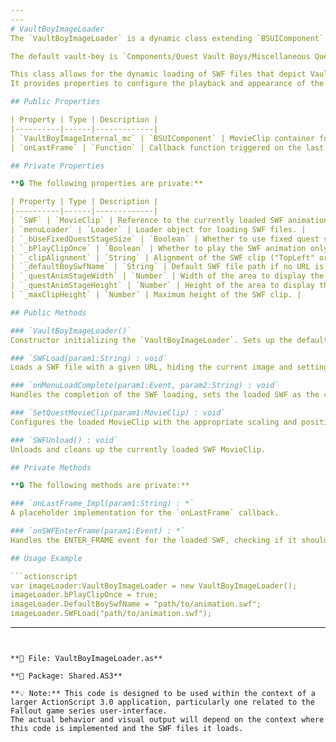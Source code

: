 ```yaml
---
---
# VaultBoyImageLoader
The `VaultBoyImageLoader` is a dynamic class extending `BSUIComponent` responsible for loading, displaying, and managing a Vault Boy image within a Flash/ActionScript 3.0 environment.

The default vault-boy is `Components/Quest Vault Boys/Miscellaneous Quests/DefaultBoy.swf`.

This class allows for the dynamic loading of SWF files that depict Vault Boy animations from the Fallout video game series.
It provides properties to configure the playback and appearance of the loaded SWF animations.

## Public Properties

| Property | Type | Description |
|----------|------|-------------|
| `VaultBoyImageInternal_mc` | `BSUIComponent` | MovieClip container for the Vault Boy image. |
| `onLastFrame` | `Function` | Callback function triggered on the last frame of the SWF animation. |

## Private Properties

**🔒 The following properties are private:**

| Property | Type | Description |
|----------|------|-------------|
| `SWF` | `MovieClip` | Reference to the currently loaded SWF animation MovieClip. |
| `menuLoader` | `Loader` | Loader object for loading SWF files. |
| `_bUseFixedQuestStageSize` | `Boolean` | Whether to use fixed quest stage dimensions. |
| `_bPlayClipOnce` | `Boolean` | Whether to play the SWF animation only once. |
| `_clipAlignment` | `String` | Alignment of the SWF clip ("TopLeft" or "Center"). |
| `_defaultBoySwfName` | `String` | Default SWF file path if no URL is provided. |
| `_questAnimStageWidth` | `Number` | Width of the area to display the quest animation. |
| `_questAnimStageHeight` | `Number` | Height of the area to display the quest animation. |
| `_maxClipHeight` | `Number` | Maximum height of the SWF clip. |

## Public Methods

### `VaultBoyImageLoader()`
Constructor initializing the `VaultBoyImageLoader`. Sets up the default properties and event listeners.

### `SWFLoad(param1:String) : void`
Loads a SWF file with a given URL, hiding the current image and setting up a callback for completion.

### `onMenuLoadComplete(param1:Event, param2:String) : void`
Handles the completion of the SWF loading, sets the loaded SWF as the current MovieClip, and makes it visible.

### `SetQuestMovieClip(param1:MovieClip) : void`
Configures the loaded MovieClip with the appropriate scaling and positioning according to the class properties.

### `SWFUnload() : void`
Unloads and cleans up the currently loaded SWF MovieClip.

## Private Methods

**🔒 The following methods are private:**

### `onLastFrame_Impl(param1:String) : *`
A placeholder implementation for the `onLastFrame` callback.

### `onSWFEnterFrame(param1:Event) : *`
Handles the ENTER_FRAME event for the loaded SWF, checking if it should play once and then stopping the animation.

## Usage Example

```actionscript
var imageLoader:VaultBoyImageLoader = new VaultBoyImageLoader();
imageLoader.bPlayClipOnce = true;
imageLoader.DefaultBoySwfName = "path/to/animation.swf";
imageLoader.SWFLoad("path/to/animation.swf");
```

---
```


**📂 File: VaultBoyImageLoader.as**

**🔧 Package: Shared.AS3**

**💡 Note:** This code is designed to be used within the context of a larger ActionScript 3.0 application, particularly one related to the Fallout game series user-interface.
The actual behavior and visual output will depend on the context where this code is implemented and the SWF files it loads.
